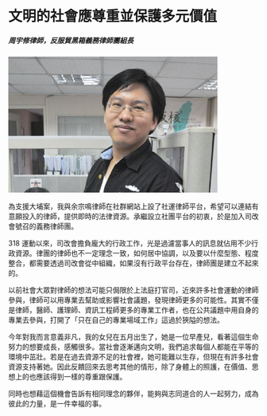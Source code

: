 # 文明的社會應尊重並保護多元價值

##### 周宇修律師，反服貿黑箱義務律師團組長

![周宇修](images/27.jpg)

為支援大埔案，我與余宗鳴律師在社群網站上設了社運律師平台，希望可以連結有意願投入的律師，提供即時的法律資源。承繼設立社團平台的初衷，於是加入司改會號召的義務律師團。

318 運動以來，司改會擔負龐大的行政工作，光是過濾當事人的訊息就佔用不少行政資源。律團的律師也不一定理念一致，如何居中協調，以及要以什麼型態、程度整合，都需要透過司改會從中組織，如果沒有行政平台存在，律師團是建立不起來的。

以前社會大眾對律師的想法可能只侷限於上法庭打官司，近來許多社會運動的律師參與，律師可以用專業去幫助或影響社會議題，發現律師更多的可能性。其實不僅是律師，醫師、護理師、資訊工程師更多的專業工作者，也在公共議題中用自身的專業去參與，打開了「只在自己的專業場域工作」這過於狹隘的想法。

今年對我而言意義非凡，我的女兒在五月出生了，她是一位早產兒，看著這個生命努力的想要成長，感觸很多。當社會逐漸邁向文明，我們追求每個人都能在平等的環境中茁壯。若是在過去資源不足的社會裡，她可能難以生存，但現在有許多社會資源支持著她。因此反饋回來去思考其他的情形，除了身體上的照護，在價值、思想上的也應該得到一樣的尊重跟保護。

同時也想藉這個機會告訴有相同理念的夥伴，能夠與志同道合的人一起努力，成為彼此的力量，是一件幸福的事。
